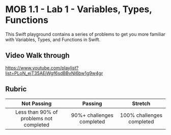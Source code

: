 # MOB 1.1 - Lab 1 -  Variables, Types, Functions

This Swift playground contains a series of problems to get you more familiar with Variables, Types, and Functions in Swift.

## Video Walk through

https://www.youtube.com/playlist?list=PLoN_ejT35AEjWgf6sdBBvNl6bw1g9w4gr

## Rubric

|            Not Passing       | Passing |   Stretch   |
|:----------------------------:|:-------------:|:------------:|
| Less than 90% of problems not completed | 90%+ challenges completed | 100% challenges completed |

